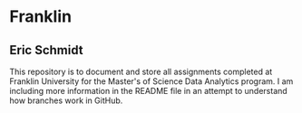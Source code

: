 # Franklin
## Eric Schmidt

This repository is to document and store all assignments completed at Franklin University for the Master's of Science Data Analytics program.
I am including more information in the README file in an attempt to understand how branches work in GitHub.
